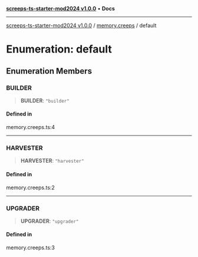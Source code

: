 [**screeps-ts-starter-mod2024 v1.0.0**](../../README.md) • **Docs**

***

[screeps-ts-starter-mod2024 v1.0.0](../../modules.md) / [memory.creeps](../README.md) / default

# Enumeration: default

## Enumeration Members

### BUILDER

> **BUILDER**: `"builder"`

#### Defined in

memory.creeps.ts:4

***

### HARVESTER

> **HARVESTER**: `"harvester"`

#### Defined in

memory.creeps.ts:2

***

### UPGRADER

> **UPGRADER**: `"upgrader"`

#### Defined in

memory.creeps.ts:3
